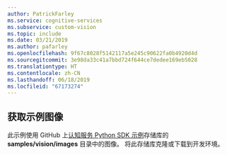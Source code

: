 ```yaml
---
author: PatrickFarley
ms.service: cognitive-services
ms.subservice: custom-vision
ms.topic: include
ms.date: 03/21/2019
ms.author: pafarley
ms.openlocfilehash: 9f67c8028f5142117a5e245c90622fa0b4920d4d
ms.sourcegitcommit: 3e98da33c41a7bbd724f644ce7dedee169eb5028
ms.translationtype: HT
ms.contentlocale: zh-CN
ms.lasthandoff: 06/18/2019
ms.locfileid: "67173274"
---
```

## <a name="get-the-sample-images"></a>获取示例图像

此示例使用 GitHub 上[认知服务 Python SDK 示例](https://github.com/Azure-Samples/cognitive-services-python-sdk-samples/tree/master/samples/vision/images)存储库的 **samples/vision/images** 目录中的图像。 将此存储库克隆或下载到开发环境。